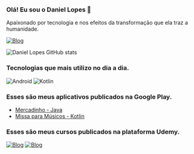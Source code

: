 ### Olá! Eu sou o Daniel Lopes 👋
Apaixonado por tecnologia e nos efeitos da transformação que ela traz a humanidade.

[![Blog](https://img.shields.io/badge/LinkedIn-0077B5?style=for-the-badge&logo=linkedin&logoColor=white)](https://www.linkedin.com/in/daniel-lopes-faria/)


![Daniel Lopes GitHub stats](https://github-readme-stats.vercel.app/api?username=gitdaniellopes&theme=blue-green)


### Tecnologias que mais utilizo no dia a dia.

<div style="display: inline-block">
  <img aligh="center" alt="Android" src="https://img.shields.io/badge/Android-3DDC84?style=for-the-badge&logo=android&logoColor=white"/>
  <img aligh="center" alt="Kotlin" src="https://img.shields.io/badge/Kotlin-0095D5?&style=for-the-badge&logo=kotlin&logoColor=white"/>
</div><br/>

### Esses são meus aplicativos publicados na Google Play.

- [Mercadinho - Java](https://play.google.com/store/apps/details?id=daniellopes.mercadinho.mercado&hl=pt_BR&gl=US)
- [Missa para Músicos - Kotlin](https://play.google.com/store/apps/details?id=daniellopes.io.massapp&hl=pt_BR&gl=US)


### Esses são meus cursos publicados na plataforma Udemy.

[![Blog](https://img.shields.io/website?label=APPNews&style=for-the-badge&url=https://www.udemy.com/course/app-news-com-kotlim-e-mvp/)](https://www.udemy.com/course/app-news-com-kotlim-e-mvp/)
[![Blog](https://img.shields.io/website?label=MARVELAPP&style=for-the-badge&url=https://www.udemy.com/course/marvel-app/)](https://www.udemy.com/course/marvel-app/)
